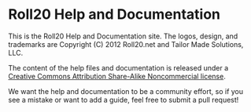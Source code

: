 Roll20 Help and Documentation
============================

This is the Roll20 Help and Documentation site. The logos, design, and trademarks are Copyright (C) 2012 Roll20.net and Tailor Made Solutions, LLC. 

The content of the help files and documentation is released under a [Creative Commons Attribution Share-Alike Noncommercial license](http://creativecommons.org/licenses/by-nc-sa/3.0/). 

We want the help and documentation to be a community effort, so if you see a mistake or want to add a guide, feel free to submit a pull request!
